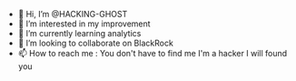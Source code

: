 - 👋 Hi, I’m @HACKING-GHOST
- 👀 I’m interested in my improvement
- 🌱 I’m currently learning analytics 
- 💞️ I’m looking to collaborate on BlackRock
- 📫 How to reach me : You don't have to find me I'm a hacker I will found you

<!---
HACKING-GHOST/HACKING-GHOST is a ✨ special ✨ repository because its `README.md` (this file) appears on your GitHub profile.
You can click the Preview link to take a look at your changes.
--->
